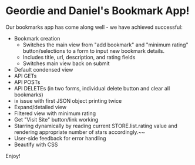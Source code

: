 # Geordie and Daniel's Bookmark App!

Our bookmarks app has come along well - we have achieved successful: 
* Bookmark creation
    * Switches the main view from "add bookmark" and "minimum rating" button/selections to a form to input new bookmark details.
    * Includes title, url, description, and rating fields
    * Switches main view back on submit
* Default condensed view
* API GETs
* API POSTs
* API DELETEs (in two forms, individual delete button and clear all bookmarks)
* ix issue with first JSON object printing twice
* Expand/detailed view
* Filtered view with minimum rating
* Get "Visit Site" button/link working
* Starring dynamically by reading current STORE.list.rating value and rendering appropriate number of stars accordingly.~~
* User-side feedback for error handling
* Beautify with CSS

Enjoy!


